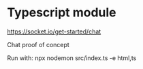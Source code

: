 # Typescript module
https://socket.io/get-started/chat

Chat proof of concept

Run with:
npx nodemon src/index.ts -e html,ts
